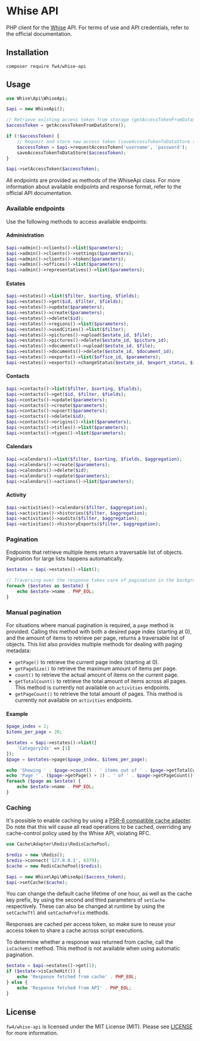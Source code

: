 # Whise API

PHP client for the [Whise](https://www.whise.eu) API. For terms of use and API credentials, refer to the official
documentation.

## Installation

`composer require fw4/whise-api`

## Usage

```php
use Whise\Api\WhiseApi;

$api = new WhiseApi();

// Retrieve existing access token from storage (getAccessTokenFromDataStore to be implemented)
$accessToken = getAccessTokenFromDataStore();

if (!$accessToken) {
    // Request and store new access token (saveAccessTokenToDataStore to be implemented)
    $accessToken = $api->requestAccessToken('username', 'password');
    saveAccessTokenToDataStore($accessToken);
}

$api->setAccessToken($accessToken);
```

All endpoints are provided as methods of the WhiseApi class. For more information about available endpoints and
response format, refer to the official API documentation.

### Available endpoints

Use the following methods to access available endpoints:

#### Administration

```php
$api->admin()->clients()->list($parameters);
$api->admin()->clients()->settings($parameters);
$api->admin()->clients()->token($parameters);
$api->admin()->offices()->list($parameters);
$api->admin()->representatives()->list($parameters);
```

#### Estates

```php
$api->estates()->list($filter, $sorting, $fields);
$api->estates()->get($id, $filter, $fields);
$api->estates()->update($parameters);
$api->estates()->create($parameters);
$api->estates()->delete($id);
$api->estates()->regions()->list($parameters);
$api->estates()->usedCities()->list($filter);
$api->estates()->pictures()->upload($estate_id, $file);
$api->estates()->pictures()->delete($estate_id, $picture_id);
$api->estates()->documents()->upload($estate_id, $file);
$api->estates()->documents()->delete($estate_id, $document_id);
$api->estates()->exports()->list($office_id, $parameters);
$api->estates()->exports()->changeStatus($estate_id, $export_status, $id_in_media, $export_message);
```

#### Contacts

```php
$api->contacts()->list($filter, $sorting, $fields);
$api->contacts()->get($id, $filter, $fields);
$api->contacts()->update($parameters);
$api->contacts()->create($parameters);
$api->contacts()->upsert($parameters);
$api->contacts()->delete($id);
$api->contacts()->origins()->list($parameters);
$api->contacts()->titles()->list($parameters);
$api->contacts()->types()->list($parameters);
```

#### Calendars

```php
$api->calendars()->list($filter, $sorting, $fields, $aggregation);
$api->calendars()->create($parameters);
$api->calendars()->delete($id);
$api->calendars()->update($parameters);
$api->calendars()->actions()->list($parameters);
```

#### Activity

```php
$api->activities()->calendars($filter, $aggregation);
$api->activities()->histories($filter, $aggregation);
$api->activities()->audits($filter, $aggregation);
$api->activities()->historyExports($filter, $aggregation);
```

### Pagination

Endpoints that retrieve multiple items return a traversable list of objects. Pagination for large lists happens
automatically.

```php
$estates = $api->estates()->list();

// Traversing over the response takes care of pagination in the background
foreach ($estates as $estate) {
    echo $estate->name . PHP_EOL;
}
```

### Manual pagination

For situations where manual pagination is required, a `page` method is provided. Calling this method with both a
desired page index (starting at 0), and the amount of items to retrieve per page, returns a traversable list of
objects. This list also provides multiple methods for dealing with paging metadata:

- `getPage()` to retrieve the current page index (starting at 0).
- `getPageSize()` to retrieve the maximum amount of items per page.
- `count()` to retrieve the actual amount of items on the current page.
- `getTotalCount()` to retrieve the total amount of items across all pages. This method is currently not available on
`activities` endpoints.
- `getPageCount()` to retrieve the total amount of pages. This method is currently not available on
`activities` endpoints.

#### Example

```php
$page_index = 2;
$items_per_page = 20;

$estates = $api->estates()->list([
    'CategoryIds' => [1]
]);
$page = $estates->page($page_index, $items_per_page);

echo 'Showing ' . $page->count() . ' items out of ' . $page->getTotalCount() . PHP_EOL;
echo 'Page ' . ($page->getPage() + 1) . ' of ' . $page->getPageCount() . PHP_EOL;
foreach ($page as $estate) {
    echo $estate->name . PHP_EOL;
}
```

### Caching

It's possible to enable caching by using a [PSR-6 compatible cache adapter](https://www.php-fig.org/psr/psr-6/). Do
note that this will cause all read operations to be cached, overriding any cache-control policy used by the Whise API,
violating RFC.

```php
use Cache\Adapter\Redis\RedisCachePool;

$redis = new \Redis();
$redis->connect('127.0.0.1', 6379);
$cache = new RedisCachePool($redis);

$api = new Whise\Api\WhiseApi($access_token);
$api->setCache($cache);
```

You can change the default cache lifetime of one hour, as well as the cache key prefix, by using the second and third
parameters of `setCache` respectively. These can also be changed at runtime by using the `setCacheTtl` and
`setCachePrefix` methods.

Responses are cached per access token, so make sure to reuse your access token to share a cache across script
executions.

To determine whether a response was returned from cache, call the `isCacheHit` method. This method is not available
when using automatic pagination.

```php
$estate = $api->estates()->get(1);
if ($estate->isCacheHit()) {
    echo 'Response fetched from cache' . PHP_EOL;
} else {
    echo 'Response fetched from API' . PHP_EOL;
}
```

## License

`fw4/whise-api` is licensed under the MIT License (MIT). Please see [LICENSE](LICENSE) for more information.
